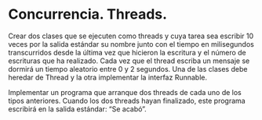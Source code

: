  # Concurrencia. Threads.
Crear dos clases que se ejecuten como threads y cuya tarea sea escribir 10 veces por la salida estándar su nombre junto con el tiempo en milisegundos transcurridos desde la última vez que hicieron la escritura y el número de escrituras que ha realizado. Cada vez que el thread escriba un mensaje se dormirá un tiempo aleatorio entre 0 y 2 segundos. Una de las clases debe heredar de Thread y la otra implementar la interfaz Runnable. 

Implementar un programa que arranque dos threads de cada uno de los tipos anteriores. Cuando los dos threads hayan finalizado, este programa escribirá en la salida estándar: “Se acabó”.